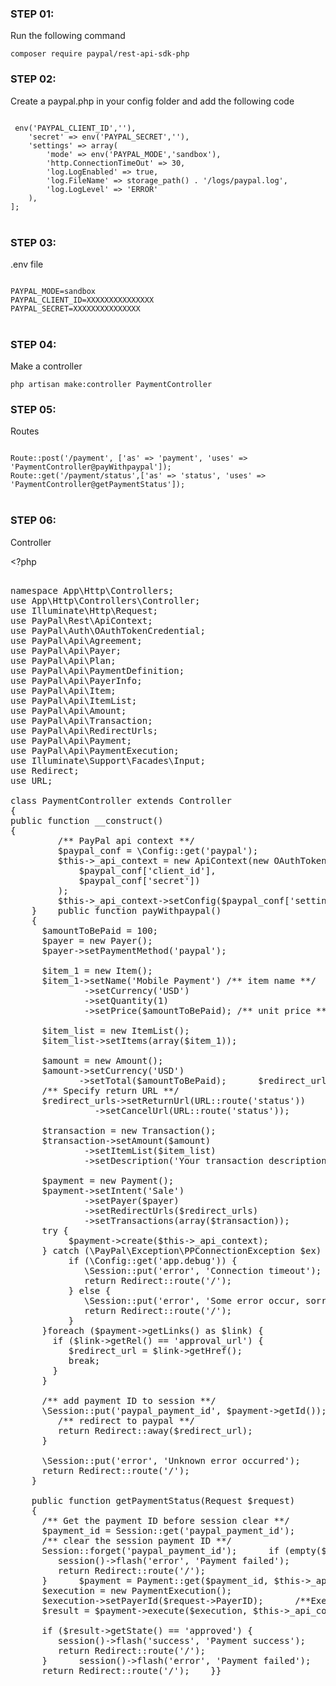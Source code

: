 <h3><b>STEP 01</b>:</h3>
<p> Run the following command </p>
<code>composer require paypal/rest-api-sdk-php</code>

<br>
<h3><b>STEP 02</b>:</h3>
<p> Create a paypal.php in your config folder and add the following code</p>
<code>
<?php 
return [ 
    'client_id' => env('PAYPAL_CLIENT_ID',''),
    'secret' => env('PAYPAL_SECRET',''),
    'settings' => array(
        'mode' => env('PAYPAL_MODE','sandbox'),
        'http.ConnectionTimeOut' => 30,
        'log.LogEnabled' => true,
        'log.FileName' => storage_path() . '/logs/paypal.log',
        'log.LogLevel' => 'ERROR'
    ),
];
</code>

<br>
<h3><b>STEP 03</b>:</h3>
<p> .env file </p>
<code>
PAYPAL_MODE=sandbox 
PAYPAL_CLIENT_ID=XXXXXXXXXXXXXXX 
PAYPAL_SECRET=XXXXXXXXXXXXXXX 
</code>

<br>
<h3><b>STEP 04</b>:</h3>
<p> Make a controller </p>
<code>php artisan make:controller PaymentController</code>


<br>
<h3><b>STEP 05</b>:</h3>
<p> Routes </p>
<code>
Route::post('/payment', ['as' => 'payment', 'uses' => 'PaymentController@payWithpaypal']);
Route::get('/payment/status',['as' => 'status', 'uses' => 'PaymentController@getPaymentStatus']);
</code>

<br>
<h3><b>STEP 06</b>:</h3>
<p> Controller </p>


<text><?php<text>
<pre>

namespace App\Http\Controllers;
use App\Http\Controllers\Controller;
use Illuminate\Http\Request;
use PayPal\Rest\ApiContext;
use PayPal\Auth\OAuthTokenCredential;
use PayPal\Api\Agreement;
use PayPal\Api\Payer;
use PayPal\Api\Plan;
use PayPal\Api\PaymentDefinition;
use PayPal\Api\PayerInfo;
use PayPal\Api\Item;
use PayPal\Api\ItemList;
use PayPal\Api\Amount;
use PayPal\Api\Transaction;
use PayPal\Api\RedirectUrls;
use PayPal\Api\Payment;
use PayPal\Api\PaymentExecution;
use Illuminate\Support\Facades\Input;
use Redirect;
use URL;

class PaymentController extends Controller
{    
public function __construct()
{
         /** PayPal api context **/
         $paypal_conf = \Config::get('paypal');
         $this->_api_context = new ApiContext(new OAuthTokenCredential(
             $paypal_conf['client_id'],
             $paypal_conf['secret'])
         );
         $this->_api_context->setConfig($paypal_conf['settings']);
    }    public function payWithpaypal()
    {
      $amountToBePaid = 100;
      $payer = new Payer();
      $payer->setPaymentMethod('paypal');
  
      $item_1 = new Item();
      $item_1->setName('Mobile Payment') /** item name **/
              ->setCurrency('USD')
              ->setQuantity(1)
              ->setPrice($amountToBePaid); /** unit price **/
  
      $item_list = new ItemList();
      $item_list->setItems(array($item_1));
  
      $amount = new Amount();
      $amount->setCurrency('USD')
             ->setTotal($amountToBePaid);      $redirect_urls = new RedirectUrls();
      /** Specify return URL **/
      $redirect_urls->setReturnUrl(URL::route('status'))
                ->setCancelUrl(URL::route('status'));
      
      $transaction = new Transaction();
      $transaction->setAmount($amount)
              ->setItemList($item_list)
              ->setDescription('Your transaction description');   
   
      $payment = new Payment();
      $payment->setIntent('Sale')
              ->setPayer($payer)
              ->setRedirectUrls($redirect_urls)
              ->setTransactions(array($transaction));
      try {
           $payment->create($this->_api_context);
      } catch (\PayPal\Exception\PPConnectionException $ex) {
           if (\Config::get('app.debug')) {
              \Session::put('error', 'Connection timeout');
              return Redirect::route('/');
           } else {
              \Session::put('error', 'Some error occur, sorry for inconvenient');
              return Redirect::route('/');
           }
      }foreach ($payment->getLinks() as $link) {
        if ($link->getRel() == 'approval_url') {
           $redirect_url = $link->getHref();
           break;
        }
      }
      
      /** add payment ID to session **/
      \Session::put('paypal_payment_id', $payment->getId());if (isset($redirect_url)) {
         /** redirect to paypal **/
         return Redirect::away($redirect_url);
      }
  
      \Session::put('error', 'Unknown error occurred');
      return Redirect::route('/');
    }
    
    public function getPaymentStatus(Request $request)
    {
      /** Get the payment ID before session clear **/
      $payment_id = Session::get('paypal_payment_id');
      /** clear the session payment ID **/
      Session::forget('paypal_payment_id');      if (empty($request->PayerID) || empty($request->token)) {
         session()->flash('error', 'Payment failed');
         return Redirect::route('/');
      }      $payment = Payment::get($payment_id, $this->_api_context);
      $execution = new PaymentExecution();
      $execution->setPayerId($request->PayerID);      /**Execute the payment **/
      $result = $payment->execute($execution, $this->_api_context);
      
      if ($result->getState() == 'approved') {
         session()->flash('success', 'Payment success');
         return Redirect::route('/');
      }      session()->flash('error', 'Payment failed');
      return Redirect::route('/');    }}
 
</pre>
